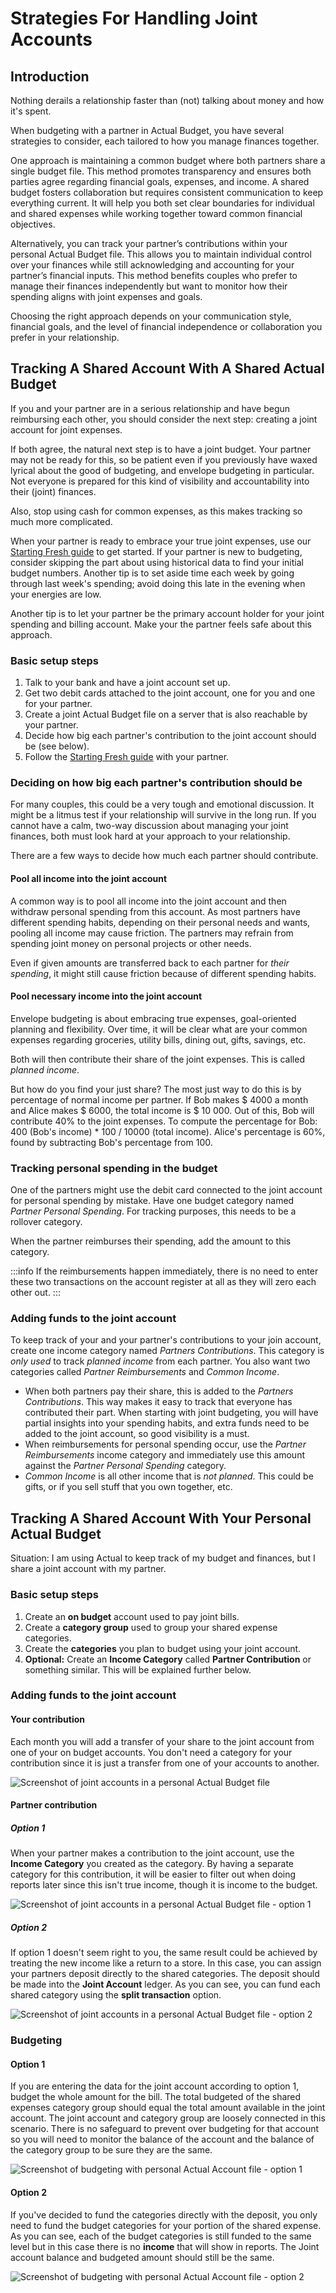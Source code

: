 # Strategies For Handling Joint Accounts

## Introduction

Nothing derails a relationship faster than (not) talking about money and how it's spent.

When budgeting with a partner in Actual Budget, you have several strategies to consider, each tailored to how you
manage finances together.

One approach is maintaining a common budget where both partners share a single budget file.
This method promotes transparency and ensures both parties agree regarding financial goals, expenses, and income.
A shared budget fosters collaboration but requires consistent communication to keep everything current. It will help
you both set clear boundaries for individual and shared expenses while working together toward common financial objectives.

Alternatively, you can track your partner’s contributions within your personal Actual Budget file. This allows you to
maintain individual control over your finances while still acknowledging and accounting for your partner’s financial
inputs. This method benefits couples who prefer to manage their finances independently but want to monitor how their
spending aligns with joint expenses and goals.

Choosing the right approach depends on your communication style, financial goals, and the level of financial
independence or collaboration you prefer in your relationship.



## Tracking A Shared Account With A Shared Actual Budget

If you and your partner are in a serious relationship and have begun reimbursing each other, you should consider the next step: creating a joint account for joint expenses.

If both agree, the natural next step is to have a joint budget. Your partner may not be
ready for this, so be patient even if you previously have waxed lyrical about the good of budgeting, and envelope
budgeting in particular. Not everyone is prepared for this kind of visibility and accountability into their (joint) finances.

Also, stop using cash for common expenses, as this makes tracking so much more complicated.

When your partner is ready to embrace your true joint expenses, use our [Starting Fresh guide](/docs/getting-started/starting-fresh) to get
started. If your partner is new to budgeting, consider skipping the part about using historical data to find
your initial budget numbers. Another tip is to set aside time each week by going through last week's spending; avoid doing
this late in the evening when your energies are low.

Another tip is to let your partner be the primary account holder for your joint spending and billing account. Make your
the partner feels safe about this approach.

### Basic setup steps

1. Talk to your bank and have a joint account set up.
2. Get two debit cards attached to the joint account, one for you and one for your partner.
3. Create a joint Actual Budget file on a server that is also reachable by your partner.
4. Decide how big each partner's contribution to the joint account should be (see below).
5. Follow the [Starting Fresh guide](/docs/getting-started/starting-fresh) with your partner.


### Deciding on how big each partner's contribution should be

For many couples, this could be a very tough and emotional discussion. It might be a litmus test if your relationship
will survive in the long run. If you cannot have a calm, two-way discussion about managing your joint finances,
both must look hard at your approach to your relationship.

There are a few ways to decide how much each partner should contribute.

#### Pool all income into the joint account
A common way is to pool all income into the joint account and then withdraw personal spending from this account.
As most partners have different spending habits, depending on their personal needs and wants, pooling all income may
cause friction. The partners may refrain from spending joint money on personal projects or other needs.

Even if given amounts are transferred back to each partner for _their spending_, it might still cause friction
because of different spending habits.

#### Pool necessary income into the joint account

Envelope budgeting is about embracing true expenses, goal-oriented planning and flexibility. Over time, it will be clear
what are your common expenses regarding groceries, utility bills, dining out, gifts, savings, etc.

Both will then contribute their share of the joint expenses. This is called _planned income_.

But how do you find your just share? The most just way to do this is by percentage of normal income per partner.
If Bob makes $ 4000 a month and Alice makes $ 6000, the total income is $ 10 000. Out of
this, Bob will contribute 40% to the joint expenses. To compute the percentage for Bob: 400 (Bob's income) * 100 / 10000
(total income). Alice's percentage is 60%, found by subtracting Bob's percentage from 100.


### Tracking personal spending in the budget

One of the partners might use the debit card connected to the joint account for
personal spending by mistake. Have one budget category named _Partner Personal Spending_. For tracking purposes, this needs to be
a rollover category.

When the partner reimburses their spending, add the amount to this category.

:::info
If the reimbursements happen immediately, there is no need to enter these two transactions on the account register at all
as they will zero each other out.
:::


### Adding funds to the joint account

To keep track of your and your partner's contributions to your join account, create one income category named
_Partners Contributions_. This category is *only used* to track _planned income_ from each partner. You also want
two categories called _Partner Reimbursements_ and _Common Income_.

* When both partners pay their share, this is added to the _Partners Contributions_. This way makes it easy to track
  that everyone has contributed their part. When starting with joint budgeting, you will have partial insights into your spending habits, and extra funds need to be added to the joint account, so
  good visibility is a must.
* When reimbursements for personal spending occur, use the _Partner Reimbursements_ income category and immediately
  use this amount against the _Partner Personal Spending_ category.
* _Common Income_ is all other income that is _not planned_. This could be gifts, or if you sell stuff that you own
  together, etc.







## Tracking A Shared Account With Your Personal Actual Budget

Situation: I am using Actual to keep track of my budget and finances, but I share a joint account with my partner.

### Basic setup steps

1. Create an **on budget** account used to pay joint bills.
2. Create a **category group** used to group your shared expense categories.
3. Create the **categories** you plan to budget using your joint account.
4. **Optional:** Create an **Income Category** called **Partner Contribution** or something similar. This will be explained further below.

### Adding funds to the joint account

#### Your contribution

Each month you will add a transfer of your share to the joint account from one of your on budget accounts. You don't need a category for your contribution since it is just a transfer from one of your accounts to another.

![Screenshot of joint accounts in a personal Actual Budget file](/img/joint-accounts/jointaccount-2.png)

#### Partner contribution

##### Option 1

When your partner makes a contribution to the joint account, use the **Income Category** you created as the category. By having a separate category for this contribution, it will be easier to filter out when doing reports later since this isn't true income, though it is income to the budget.

![Screenshot of joint accounts in a personal Actual Budget file - option 1](/img/joint-accounts/jointaccount-3.png)

##### Option 2

If option 1 doesn't seem right to you, the same result could be achieved by treating the new income like a return to a store. In this case, you can assign your partners deposit directly to the shared categories. The deposit should be made into the **Joint Account** ledger. As you can see, you can fund each shared category using the **split transaction** option.

![Screenshot of joint accounts in a personal Actual Budget file - option 2](/img/joint-accounts/jointaccount-5.png)

### Budgeting

#### Option 1

If you are entering the data for the joint account according to option 1, budget the whole amount for the bill. The total budgeted of the shared expenses category group should equal the total amount available in the joint account. The joint account and category group are loosely connected in this scenario. There is no safeguard to prevent over budgeting for that account so you will need to monitor the balance of the account and the balance of the category group to be sure they are the same.

![Screenshot of budgeting with personal Actual Account file - option 1](/img/joint-accounts/jointaccount-1.png)

#### Option 2

If you've decided to fund the categories directly with the deposit, you only need to fund the budget categories for your portion of the shared expense. As you can see, each of the budget categories is still funded to the same level but in this case there is no **income** that will show in reports. The Joint account balance and budgeted amount should still be the same.

![Screenshot of budgeting with personal Actual Account file - option 2](/img/joint-accounts/jointaccount-4.png)
